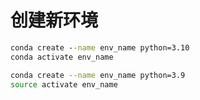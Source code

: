 # 创建新环境

```cmd
conda create --name env_name python=3.10
conda activate env_name
```

```bash
conda create --name env_name python=3.9
source activate env_name
```
